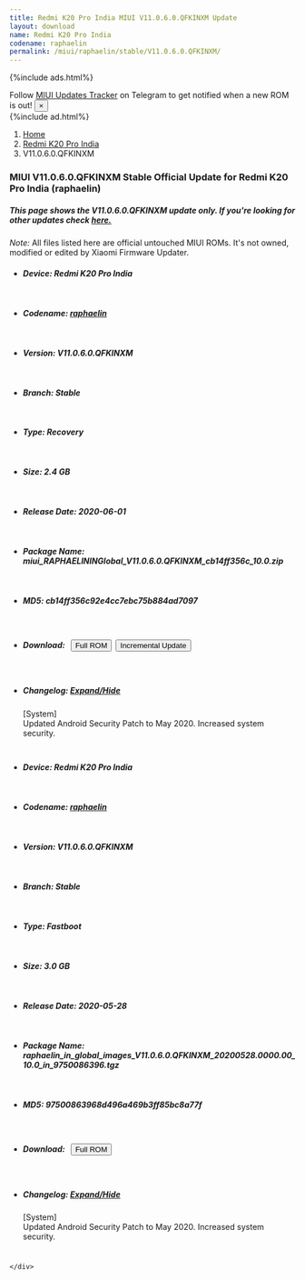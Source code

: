 ```yaml
---
title: Redmi K20 Pro India MIUI V11.0.6.0.QFKINXM Update
layout: download
name: Redmi K20 Pro India
codename: raphaelin
permalink: /miui/raphaelin/stable/V11.0.6.0.QFKINXM/
---
```


{%include ads.html%}
<div class="alert alert-primary alert-dismissible fade show" role="alert">
    Follow <a href="https://t.me/MIUIUpdatesTracker" class="alert-link">MIUI Updates Tracker</a> on Telegram to get
    notified when a new ROM is out!
    <button type="button" class="close" data-dismiss="alert" aria-label="Close">
        <span aria-hidden="true">&times;</span>
    </button>
</div>
{%include ad.html%}

<nav aria-label="breadcrumb">
    <ol class="breadcrumb">
        <li class="breadcrumb-item"><a href="/">Home</a></li>
        <li class="breadcrumb-item"><a href="/miui/raphaelin/">Redmi K20 Pro India</a></li>
        <li class="breadcrumb-item active" aria-current="page">V11.0.6.0.QFKINXM</li>
    </ol>
</nav>

<div class="col-12 mx-auto">
    <h3 class="title bg-light p-2 rounded">MIUI V11.0.6.0.QFKINXM Stable Official Update for Redmi K20 Pro India (raphaelin)</h3>
    <h5>This page shows the V11.0.6.0.QFKINXM update only. If you're looking for other updates check
        <a href="/miui/raphaelin/">here.</a></h5>
    <p><i>Note: </i>All files listed here are official untouched MIUI ROMs.
        It's not owned, modified or edited by Xiaomi Firmware Updater.</p>
    <div id="downloads">
                <div class="card card-body">
            <ul class="list-unstyled">
                <li style="padding-bottom: 10px;">
                    <h5><b>Device: </b>Redmi K20 Pro India</h5>
                </li>
                <li style="padding-bottom: 10px;">
                    <h5><b>Codename: </b> <a href="/miui/raphaelin/" target="_blank">raphaelin</a> </h5>
                </li>
                <li style="padding-bottom: 10px;">
                    <h5><b>Version: </b>V11.0.6.0.QFKINXM</h5>
                </li>
                <li style="padding-bottom: 10px;">
                    <h5><b>Branch: </b>Stable</h5>
                </li>
                <li style="padding-bottom: 10px;">
                    <h5><b>Type: </b>Recovery</h5>
                </li>
                <li style="padding-bottom: 10px;">
                    <h5><b>Size: </b>2.4 GB</h5>
                </li>
                <li style="padding-bottom: 10px;">
                    <h5><b>Release Date: </b>2020-06-01</h5>
                </li>
                <li style="padding-bottom: 10px;">
                    <h5><b>Package Name: </b><span id="filename" class="text-dark">miui_RAPHAELININGlobal_V11.0.6.0.QFKINXM_cb14ff356c_10.0.zip</span></h5>
                </li>
                <li style="padding-bottom: 10px;">
                    <h5><b>MD5: </b><span id="md5" class="text-muted">cb14ff356c92e4cc7ebc75b884ad7097</span></h5>
                </li>
                <li style="padding-bottom: 10px;">
                    <h5><b>Download: </b><button type="button" id="download" class="btn btn-primary" style="margin: 7px;"
                            onclick="window.open('https://bigota.d.miui.com/V11.0.6.0.QFKINXM/miui_RAPHAELININGlobal_V11.0.6.0.QFKINXM_cb14ff356c_10.0.zip', '_blank');"><i class="fa fa-download"></i> Full ROM</button><button type="button" id="incremental_download" class="btn btn-warning" onclick="window.open('https://bigota.d.miui.com/V11.0.6.0.QFKINXM/miui-blockota-raphaelin_in_global-V11.0.4.0.QFKINXM-V11.0.6.0.QFKINXM-817c19ab5c-10.0.zip', '_blank');"><i class="fa fa-download"></i> Incremental Update</button></h5>
                </li>
                <li style="padding-bottom: 10px;">
                    <h5><b>Changelog: </b><a href="#raphaelin_1_changelog" data-toggle="collapse" role="button"
                            aria-expanded="false" aria-controls="raphaelin_1_changelog"> <i class="fa fa-arrow-down"
                                aria-hidden="true"></i> Expand/Hide</a></h5>
                    <div class="collapse" id="raphaelin_1_changelog">
                        <p id="changelog_text">[System]<br>Updated Android Security Patch to May 2020. Increased system security.</p>
                    </div>
                </li>
            </ul>
        </div>
        <div class="card card-body">
            <ul class="list-unstyled">
                <li style="padding-bottom: 10px;">
                    <h5><b>Device: </b>Redmi K20 Pro India</h5>
                </li>
                <li style="padding-bottom: 10px;">
                    <h5><b>Codename: </b> <a href="/miui/raphaelin/" target="_blank">raphaelin</a> </h5>
                </li>
                <li style="padding-bottom: 10px;">
                    <h5><b>Version: </b>V11.0.6.0.QFKINXM</h5>
                </li>
                <li style="padding-bottom: 10px;">
                    <h5><b>Branch: </b>Stable</h5>
                </li>
                <li style="padding-bottom: 10px;">
                    <h5><b>Type: </b>Fastboot</h5>
                </li>
                <li style="padding-bottom: 10px;">
                    <h5><b>Size: </b>3.0 GB</h5>
                </li>
                <li style="padding-bottom: 10px;">
                    <h5><b>Release Date: </b>2020-05-28</h5>
                </li>
                <li style="padding-bottom: 10px;">
                    <h5><b>Package Name: </b><span id="filename" class="text-dark">raphaelin_in_global_images_V11.0.6.0.QFKINXM_20200528.0000.00_10.0_in_9750086396.tgz</span></h5>
                </li>
                <li style="padding-bottom: 10px;">
                    <h5><b>MD5: </b><span id="md5" class="text-muted">97500863968d496a469b3ff85bc8a77f</span></h5>
                </li>
                <li style="padding-bottom: 10px;">
                    <h5><b>Download: </b><button type="button" id="download" class="btn btn-primary" style="margin: 7px;"
                            onclick="window.open('https://bigota.d.miui.com/V11.0.6.0.QFKINXM/raphaelin_in_global_images_V11.0.6.0.QFKINXM_20200528.0000.00_10.0_in_9750086396.tgz', '_blank');"><i class="fa fa-download"></i> Full ROM</button></h5>
                </li>
                <li style="padding-bottom: 10px;">
                    <h5><b>Changelog: </b><a href="#raphaelin_2_changelog" data-toggle="collapse" role="button"
                            aria-expanded="false" aria-controls="raphaelin_2_changelog"> <i class="fa fa-arrow-down"
                                aria-hidden="true"></i> Expand/Hide</a></h5>
                    <div class="collapse" id="raphaelin_2_changelog">
                        <p id="changelog_text">[System]<br>Updated Android Security Patch to May 2020. Increased system security.</p>
                    </div>
                </li>
            </ul>
        </div>

    </div>
</div>